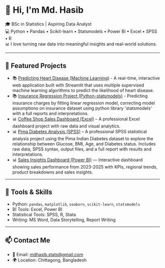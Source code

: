 # 👋 Hi, I'm Md. Hasib

🎓 BSc in Statistics | Aspiring Data Analyst  
💻 Python • Pandas • Scikit-learn • Statsmodels • Power BI • Excel • SPSS • R  
📊 I love turning raw data into meaningful insights and real-world solutions.

---

## 🚀 Featured Projects
- 📚 [Predicting Heart Disease (Machine Learning)](https://github.com/mdhasibstats/heart-disease-ml-project) - A real-time, interactive web application built with Streamlit that uses multiple supervised machine learning algorithms to predict the likelihood of heart disease.
- 📚 [Insurance Regression Project (Python-statsmodels)](https://github.com/mdhasibstats/insurance-charges-modeling-with-statsmodels) - Predicting insurance charges by fitting linear regression model, correcting model assumptions on insurance dataset using python library 'statsmodels' with a full reports and interpretations.
- 📊 [Coffee Shop Sales Dashboard (Excel)](https://github.com/mdhasibstats/coffee-shop-dashboard) – A professional Excel dashboard project with raw data and visual analytics.
- 📊 [Pima Diabetes Analysis (SPSS)](https://github.com/mdhasibstats/pima-diabetes-spss-analysis) – A professional SPSS statistical analysis project using the Pima Indian Diabetes dataset to explore the relationship between Glucose, BMI, Age, and Diabetes status. Includes raw data, SPSS syntax, output files, and a full report with results and interpretations.
- 📊 [Sales Insights Dashboard (Power BI)](https://github.com/mdhasibstats/sales-dashboard-powerbi) — Interactive dashboard showing sales performance from 2023-2025 with KPIs, regional trends, product breakdowns and sales insights. 

---

## 🧠 Tools & Skills

- Python: `pandas`, `matplotlib`, `seaborn`, `scikit-learn`, `statsmodels`
- BI Tools: Excel, Power BI
- Statistical Tools: SPSS, R, Stata
- Writing: MS Word, Data Storytelling, Report Writing

---

## 📫 Contact Me

- 📧 Email: mdhasib.stats@gmail.com  
- 🌍 Location: Chittagong, Bangladesh  


<!--
**mdhasibstats/mdhasibstats** is a ✨ _special_ ✨ repository because its `README.md` (this file) appears on your GitHub profile.

Here are some ideas to get you started:

- 🔭 I’m currently working on ...
- 🌱 I’m currently learning ...
- 👯 I’m looking to collaborate on ...
- 🤔 I’m looking for help with ...
- 💬 Ask me about ...
- 📫 How to reach me: ...
- 😄 Pronouns: ...
- ⚡ Fun fact: ...
-->
